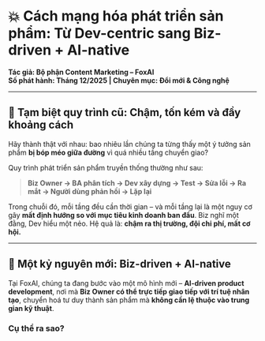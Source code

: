 # 💥 Cách mạng hóa phát triển sản phẩm: Từ Dev-centric sang Biz-driven + AI-native

**Tác giả: Bộ phận Content Marketing – FoxAI**  
**Số phát hành: Tháng 12/2025 | Chuyên mục: Đổi mới & Công nghệ**

---

## 🧠 Tạm biệt quy trình cũ: Chậm, tốn kém và đầy khoảng cách

Hãy thành thật với nhau: bao nhiêu lần chúng ta từng thấy một ý tưởng sản phẩm **bị bóp méo giữa đường** vì quá nhiều tầng chuyển giao?

Quy trình phát triển sản phẩm truyền thống thường như sau:

> **Biz Owner → BA phân tích → Dev xây dựng → Test → Sửa lỗi → Ra mắt → Người dùng phản hồi → Lặp lại**

Trong chuỗi đó, mỗi tầng đều cần thời gian – và mỗi tầng lại là một nguy cơ gây **mất định hướng so với mục tiêu kinh doanh ban đầu**. Biz nghĩ một đằng, Dev hiểu một nẻo. Hệ quả là: **chậm ra thị trường, đội chi phí, mất cơ hội.**

---

## 🚀 Một kỷ nguyên mới: Biz-driven + AI-native

Tại FoxAI, chúng ta đang bước vào một mô hình mới – **AI-driven product development**, nơi mà **Biz Owner có thể trực tiếp giao tiếp với trí tuệ nhân tạo**, chuyển hoá tư duy thành sản phẩm mà **không cần lệ thuộc vào trung gian kỹ thuật**.

### Cụ thể ra sao?

